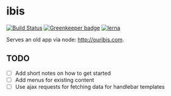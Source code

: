 # ibis

[![Build Status](https://travis-ci.com/benjspriggs/ibis.svg?branch=master)](https://travis-ci.com/benjspriggs/ibis) [![Greenkeeper badge](https://badges.greenkeeper.io/benjspriggs/ibis.svg)](https://greenkeeper.io/)
[![lerna](https://img.shields.io/badge/maintained%20with-lerna-cc00ff.svg)](https://lerna.js.org/)

Serves an old app via node: <http://ouribis.com>.

## TODO

- [ ] Add short notes on how to get started
- [ ] Add menus for existing content
- [ ] Use ajax requests for fetching data for handlebar templates